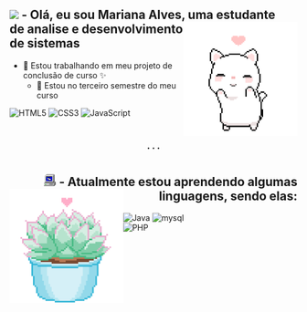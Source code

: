 <h2> 
  <img src="https://github.com/TheDudeThatCode/TheDudeThatCode/blob/master/Assets/Earth.gif" width="24px">
  - Olá, eu sou Mariana Alves, uma estudante 
  <img align="right" alt="cat" src="dancing_cat.gif" height = 200/> <br> 
  de analise e desenvolvimento de sistemas 
</h2>

- 🔭 Estou trabalhando em meu projeto de <br> 
conclusão de curso ✨<!--[projeto i9]-->
  - 🌱 Estou no terceiro semestre do meu curso <br>

<!-- Linguagens -->
![HTML5](https://img.shields.io/badge/-HTML5-white?style=for-the-badge&logo=html5&logoColor=E34F26)
![CSS3](https://img.shields.io/badge/-CSS3-white?style=for-the-badge&logo=css3&logoColor=1572B6) 
![JavaScript](https://img.shields.io/badge/-JavaScript-white?style=for-the-badge&logo=javascript&logoColor=F0DB4F) <br>

<h1> </h1>
<h3 align=center> . . . </h3>
<h1> </h1>

<!-- GIT -->
<h2 align="right"> 
  <img src="https://github.com/TheDudeThatCode/TheDudeThatCode/blob/master/Assets/PC.gif" width="24px">
  - Atualmente estou aprendendo algumas <br> 
  <img align="left" alt="cat" src="plant.gif" height = 200>
  linguagens, sendo elas: 
</h2>


![Java](https://img.shields.io/badge/-java-white?style=for-the-badge&logo=java&logoColor=f89820)
![mysql](https://img.shields.io/badge/-mysql-white?style=for-the-badge&logo=mysql&logoColor=F0DB4F) <br>
![PHP](https://img.shields.io/badge/-PHP-white?style=for-the-badge&logo=php&logoColor=777BB3)


<!-- Para futuras atualizações
![Java](https://img.shields.io/badge/-JAVA-white?style=for-the-badge&logo=java&logoColor=f89820)
-->
